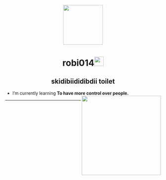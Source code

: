 <p align="center">
  <img style="width:8rem; height:auto" src="https://c.tenor.com/4WLeL7s3iYMAAAAS/herobrine-minecraft.gif"/>
</p>

<h1 align="center">robi014<img width="30px" src="https://raw.githubusercontent.com/iampavangandhi/iampavangandhi/master/gifs/Hi.gif"></h1>
<h2 font-size="20" align="center">skidibiididibdii toilet</h2>


-  I’m currently learning **To have more control over people.** <img align="right" style="width:16rem; height:auto" src="https://c.tenor.com/qp_Ze6Uv9VcAAAAC/mind-reader-hypnotize.gif"/>




---


